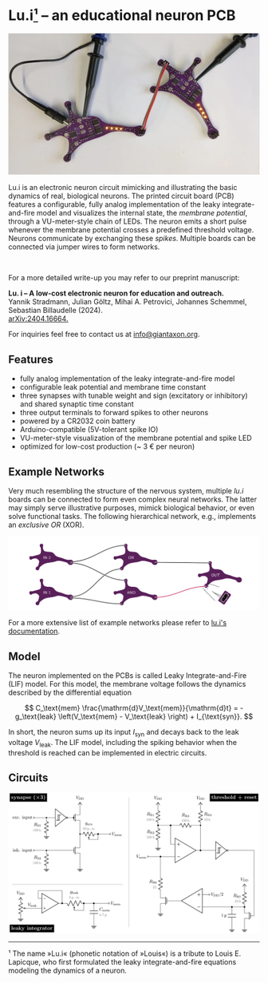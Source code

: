 # Lu.i[¹](#footnote-1) – an educational neuron PCB

![](doc/figures/animation/animation.webp)

Lu.i is an electronic neuron circuit mimicking and illustrating the basic dynamics of real, biological neurons.
The printed circuit board (PCB) features a configurable, fully analog implementation of the leaky integrate-and-fire model and visualizes the internal state, the *membrane potential*, through a VU-meter-style chain of LEDs.
The neuron emits a short pulse whenever the membrane potential crosses a predefined threshold voltage.
Neurons communicate by exchanging these *spikes*.
Multiple boards can be connected via jumper wires to form networks.

<br/>

For a more detailed write-up you may refer to our preprint manuscript:

**Lu. i – A low-cost electronic neuron for education and outreach.**  
Yannik Stradmann, Julian Göltz, Mihai A. Petrovici, Johannes Schemmel, Sebastian Billaudelle (2024).  
[arXiv:2404.16664.](https://doi.org/10.48550/arXiv.2404.16664)

For inquiries feel free to contact us at [info@giantaxon.org](mailto:info@giantaxon.org).

## Features

- fully analog implementation of the leaky integrate-and-fire model
- configurable leak potential and membrane time constant
- three synapses with tunable weight and sign (excitatory or inhibitory) and shared synaptic time constant
- three output terminals to forward spikes to other neurons
- powered by a CR2032 coin battery
- Arduino-compatible (5V-tolerant spike IO)
- VU-meter-style visualization of the membrane potential and spike LED
- optimized for low-cost production (~ 3 € per neuron)


## Example Networks

Very much resembling the structure of the nervous system, multiple *lu.i* boards can be connected to form even complex neural networks.
The latter may simply serve illustrative purposes, mimick biological behavior, or even solve functional tasks.
The following hierarchical network, e.g., implements an *exclusive OR* (XOR).

![](doc/figures/example-networks/hierarchical_xor.png)

For a more extensive list of example networks please refer to [lu.i's documentation](doc/example-networks.md).


## Model
The neuron implemented on the PCBs is called Leaky Integrate-and-Fire (LIF) model.
For this model, the membrane voltage follows the dynamics described by the differential equation

$$
    C_\text{mem} \frac{\mathrm{d}V_\text{mem}}{\mathrm{d}t} = - g_\text{leak} \left(V_\text{mem} - V_\text{leak} \right) + I_{\text{syn}}.
$$

In short, the neuron sums up its input $I_\text{syn}$ and decays back to the leak voltage $V_\text{leak}$.
The LIF model, including the spiking behavior when the threshold is reached can be implemented in electric circuits.

## Circuits

![schematics](doc/figures/pcb/overview.png)

---

<a name="footnote-1">¹</a> The name »Lu.i« (phonetic notation of »Louis«) is a tribute to Louis E. Lapicque, who first formulated the leaky integrate-and-fire equations modeling the dynamics of a neuron.
